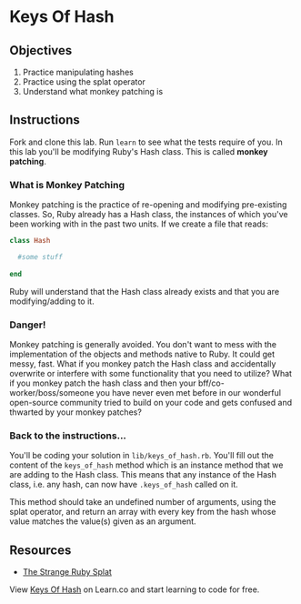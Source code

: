 # Keys Of Hash
## Objectives

1. Practice manipulating hashes
2. Practice using the splat operator
3. Understand what monkey patching is

## Instructions

Fork and clone this lab. Run `learn` to see what the tests require of you. In this lab you'll be modifying Ruby's Hash class. This is called **monkey patching**. 

### What is Monkey Patching

Monkey patching is the practice of re-opening and modifying pre-existing classes. So, Ruby already has a Hash class, the instances of which you've been working with in the past two units. If we create a file that reads: 

```ruby
class Hash

  #some stuff
  
end
```

Ruby will understand that the Hash class already exists and that you are modifying/adding to it. 

### Danger!

Monkey patching is generally avoided. You don't want to mess with the implementation of the objects and methods native to Ruby. It could get messy, fast. What if you monkey patch the Hash class and accidentally overwrite or interfere with some functionality that you need to utilize? What if you monkey patch the hash class and then your bff/co-worker/boss/someone you have never even met before in our wonderful open-source community tried to build on your code and gets confused and thwarted by your monkey patches? 

### Back to the instructions...
You'll be coding your solution in `lib/keys_of_hash.rb`. You'll fill out the content of the `keys_of_hash` method which is an instance method that we are adding to the Hash class. This means that any instance of the Hash class, i.e. any hash, can now have `.keys_of_hash` called on it. 

This method should take an undefined number of arguments, using the splat operator, and return an array with every key from the hash whose value matches the value(s) given as an argument. 

## Resources
* [The Strange Ruby Splat](https://endofline.wordpress.com/2011/01/21/the-strange-ruby-splat/)

<p data-visibility='hidden'>View <a href='https://learn.co/lessons/keys-of-hash' title='Keys Of Hash'>Keys Of Hash</a> on Learn.co and start learning to code for free.</p>
